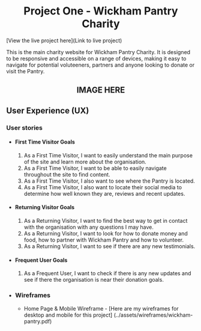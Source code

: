 <h1 align="center">Project One - Wickham Pantry Charity</h1>

[View the live project here](Link to live project)

This is the main charity website for Wickham Pantry Charity. It is designed to be responsive and accessible on a range of devices, making it easy to navigate for potential voluteeners, partners and anyone looking to donate or visit the Pantry. 

<h2 align="center"> IMAGE HERE</h2>

## User Experience (UX)

### User stories

- #### First Time Visitor Goals 

    1. As a First Time Visitor, I want to easily understand the main purpose of the site and learn more about the organisation. 
    2. As a First Time Visitor, I want to be able to easily navigate throughout the site to find content. 
    3. As a First Time Visitor, I also want to see where the Pantry is located.
    4. As a First Time Visitor, I also want to locate their social media to determine how well known they are, reviews and recent updates. 

- #### Returning Visitor Goals
    1. As a Returning Visitor, I want to find the best way to get in contact with the organisation with any questions I may have. 
    2. As a Returning Visitor, I want to look for how to donate money and food, how to partner with Wickham Pantry and how to volunteer.
    3. As a Returning Visitor, I want to see if there are any new testimonials. 
- #### Frequent User Goals
    1. As a Frequent User, I want to check if there is any new updates and see if there the organisation is near their donation goals. 

* ### Wireframes
    - Home Page & Mobile Wireframe - [Here are my wireframes for desktop and mobile for this project] (../assets/wireframes/wickham-pantry.pdf)
